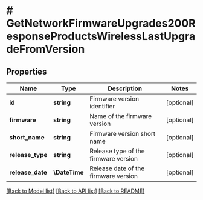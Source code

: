 # # GetNetworkFirmwareUpgrades200ResponseProductsWirelessLastUpgradeFromVersion

## Properties

Name | Type | Description | Notes
------------ | ------------- | ------------- | -------------
**id** | **string** | Firmware version identifier | [optional]
**firmware** | **string** | Name of the firmware version | [optional]
**short_name** | **string** | Firmware version short name | [optional]
**release_type** | **string** | Release type of the firmware version | [optional]
**release_date** | **\DateTime** | Release date of the firmware version | [optional]

[[Back to Model list]](../../README.md#models) [[Back to API list]](../../README.md#endpoints) [[Back to README]](../../README.md)

